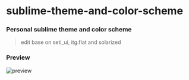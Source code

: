 sublime-theme-and-color-scheme
==============================

### Personal sublime theme and color scheme
> edit base on seti_ui, itg.flat and solarized

### Preview
![preview](https://raw.github.com/chestnutchen/sublime-theme-and-color-scheme/master/preview.png?raw=true)
